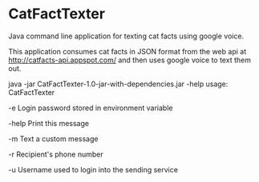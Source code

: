 # CatFactTexter
Java command line application for texting cat facts using google voice.

This application consumes cat facts in JSON format from the web api at http://catfacts-api.appspot.com/
and then uses google voice to text them out.


java -jar CatFactTexter-1.0-jar-with-dependencies.jar -help
usage: CatFactTexter

 -e <arg>   Login password stored in environment variable
 
 -help      Print this message
 
 -m <arg>   Text a custom message
 
 -r <arg>   Recipient's phone number
 
 -u <arg>   Username used to login into the sending service

